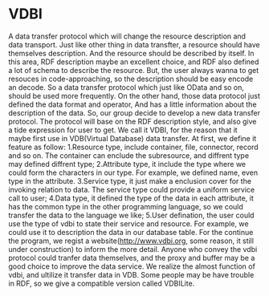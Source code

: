 # VDBI
A data transfer protocol which will change the resource description and data transport. 
     Just like other thing in data transfter, a resource should have themselves description. And the resource should be described by itself. In this area, RDF description maybe an excellent choice, and RDF also defined a lot of schema to describe the resource. 
     But, the user always wanna to get resouces in code-approaching, so the description should be easy encode an decode. So a data transfer protocol which just like OData and so on, should be used more frequently. On the other hand, those data protocol just defined the data format and operator, And has a little information about the description of the data. So, our group decide to develop a new data transfer protocol. The protocol will base on the RDF description style, and also give a tide expression for user to get. We call it VDBI, for the reason that it maybe first use in VDB(Virtual Database) data transfer. At first, we define it feature as follow:
     1.Resource type, include container, file, connector, record and so on. The container can enclude the subresource, and diffrent type may defined diffrent type;
     2.Attribute type, it include the type where we could form the characters in our type. For example, we defined name, even type in the attribute.
     3.Service type, it just make a enclusion cover for the invoking relation to data. The service type could provide a uniform service call to user;
     4.Data type, it defined the type of the data in each attribute, it has the common type in the other programming language, so we could transfer the data to the language we like;
     5.User defination, the user could use the type of vdbi to state their service and resource. For example, we could use it to description the  data in our database table.
     For the continue the program, we regist a website(http://www.vdbi.org, some reason, it still under construction) to inform the more detail. Anyone who convey the vdbi protocol could tranfer data themselves, and the proxy and buffer may be a good choice to improve the data service. We realize the almost function of vdbi, and ultilize it transfer data in VDB. Some people may be have trouble in RDF, so we give a compatible version called VDBILite.
